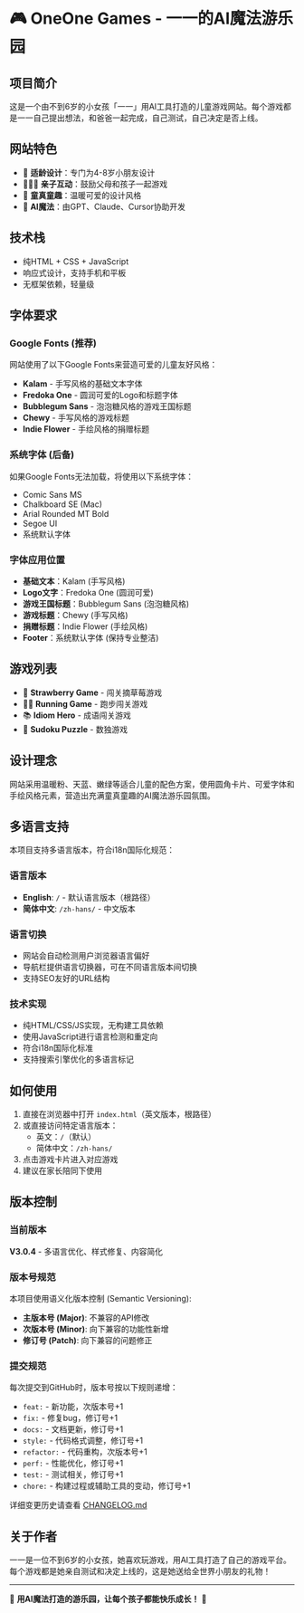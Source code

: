 # 🎮 OneOne Games - 一一的AI魔法游乐园

## 项目简介

这是一个由不到6岁的小女孩「一一」用AI工具打造的儿童游戏网站。每个游戏都是一一自己提出想法，和爸爸一起完成，自己测试，自己决定是否上线。

## 网站特色

- 🎯 **适龄设计**：专门为4-8岁小朋友设计
- 👨‍👩‍👧 **亲子互动**：鼓励父母和孩子一起游戏
- 🎨 **童真童趣**：温暖可爱的设计风格
- 🤖 **AI魔法**：由GPT、Claude、Cursor协助开发

## 技术栈

- 纯HTML + CSS + JavaScript
- 响应式设计，支持手机和平板
- 无框架依赖，轻量级

## 字体要求

### Google Fonts (推荐)
网站使用了以下Google Fonts来营造可爱的儿童友好风格：

- **Kalam** - 手写风格的基础文本字体
- **Fredoka One** - 圆润可爱的Logo和标题字体
- **Bubblegum Sans** - 泡泡糖风格的游戏王国标题
- **Chewy** - 手写风格的游戏标题
- **Indie Flower** - 手绘风格的捐赠标题

### 系统字体 (后备)
如果Google Fonts无法加载，将使用以下系统字体：

- Comic Sans MS
- Chalkboard SE (Mac)
- Arial Rounded MT Bold
- Segoe UI
- 系统默认字体

### 字体应用位置
- **基础文本**：Kalam (手写风格)
- **Logo文字**：Fredoka One (圆润可爱)
- **游戏王国标题**：Bubblegum Sans (泡泡糖风格)
- **游戏标题**：Chewy (手写风格)
- **捐赠标题**：Indie Flower (手绘风格)
- **Footer**：系统默认字体 (保持专业整洁)

## 游戏列表

- 🍓 **Strawberry Game** - 闯关摘草莓游戏
- 🏃‍♂️ **Running Game** - 跑步闯关游戏
- 📚 **Idiom Hero** - 成语闯关游戏
- 🧩 **Sudoku Puzzle** - 数独游戏

## 设计理念

网站采用温暖粉、天蓝、嫩绿等适合儿童的配色方案，使用圆角卡片、可爱字体和手绘风格元素，营造出充满童真童趣的AI魔法游乐园氛围。

## 多语言支持

本项目支持多语言版本，符合i18n国际化规范：

### 语言版本
- **English**: `/` - 默认语言版本（根路径）
- **简体中文**: `/zh-hans/` - 中文版本

### 语言切换
- 网站会自动检测用户浏览器语言偏好
- 导航栏提供语言切换器，可在不同语言版本间切换
- 支持SEO友好的URL结构

### 技术实现
- 纯HTML/CSS/JS实现，无构建工具依赖
- 使用JavaScript进行语言检测和重定向
- 符合i18n国际化标准
- 支持搜索引擎优化的多语言标记

## 如何使用

1. 直接在浏览器中打开 `index.html`（英文版本，根路径）
2. 或直接访问特定语言版本：
   - 英文：`/`（默认）
   - 简体中文：`/zh-hans/`
3. 点击游戏卡片进入对应游戏
4. 建议在家长陪同下使用

## 版本控制

### 当前版本
**V3.0.4** - 多语言优化、样式修复、内容简化

### 版本号规范
本项目使用语义化版本控制 (Semantic Versioning):

- **主版本号 (Major)**: 不兼容的API修改
- **次版本号 (Minor)**: 向下兼容的功能性新增  
- **修订号 (Patch)**: 向下兼容的问题修正

### 提交规范
每次提交到GitHub时，版本号按以下规则递增：

- `feat:` - 新功能，次版本号+1
- `fix:` - 修复bug，修订号+1  
- `docs:` - 文档更新，修订号+1
- `style:` - 代码格式调整，修订号+1
- `refactor:` - 代码重构，次版本号+1
- `perf:` - 性能优化，修订号+1
- `test:` - 测试相关，修订号+1
- `chore:` - 构建过程或辅助工具的变动，修订号+1

详细变更历史请查看 [CHANGELOG.md](./CHANGELOG.md)

## 关于作者

一一是一位不到6岁的小女孩，她喜欢玩游戏，用AI工具打造了自己的游戏平台。每个游戏都是她亲自测试和决定上线的，这是她送给全世界小朋友的礼物！

---

💝 **用AI魔法打造的游乐园，让每个孩子都能快乐成长！** 💝 